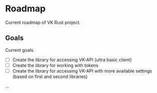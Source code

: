 # Roadmap
Current roadmap of VK Rust project.

## Goals

Current goals.

- [ ] Create the library for accessing VK-API (ultra basic client)
- [ ] Create the library for working with tokens
- [ ] Create the library for accessing VK-API with more available settings (based on first and second libraries)

...

